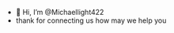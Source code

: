 - 👋 Hi, I’m @Michaellight422
- thank for connecting us how may we help you 

  


<!---
Michaellight422/Michaellight422 is a ✨ special ✨ repository because its `README.md` (this file) appears on your GitHub profile.
You can click the Preview link to take a look at your changes.
--->
